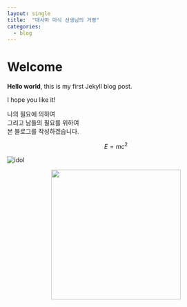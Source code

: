 ```yaml
---
layout: single
title:  "대사마 마식 선생님의 거병"
categories:
  - blog
---
```


# Welcome

**Hello world**, this is my first Jekyll blog post.

I hope you like it!

나의 필요에 의하여  
그리고 남들의 필요를 위하여  
본 블로그를 작성하겠습니다.

$$
E = mc^2
$$

![idol](aktmdtkd.github.io/_posts/image/2024-03-18-first-image/idol.png)

<p align="center">
  <img height="300" src="{{ site.baseurl }}/image/2024-03-18-first-image/idol.png" />
</p>
